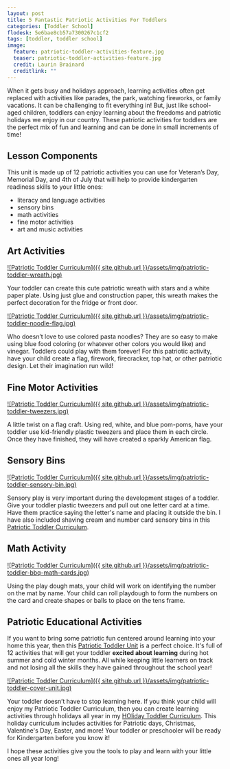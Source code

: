 ```yaml
---
layout: post
title: 5 Fantastic Patriotic Activities For Toddlers
categories: [Toddler School]
flodesk: 5e6bae8cb57a7300267c1cf2
tags: [toddler, toddler school]
image:
  feature: patriotic-toddler-activities-feature.jpg
  teaser: patriotic-toddler-activities-feature.jpg
  credit: Laurin Brainard
  creditlink: ""
---
```

When it gets busy and holidays approach, learning activities often get replaced with activities like parades, the park, watching fireworks, or family vacations. It can be challenging to fit everything in! But, just like school-aged children, toddlers can enjoy learning about the freedoms and patriotic holidays we enjoy in our country. These patriotic activities for toddlers are the perfect mix of fun and learning and can be done in small increments of time!

## Lesson Components 
This unit is made up of 12 patriotic activities you can use for Veteran’s Day, Memorial Day, and 4th of July that will help to provide kindergarten readiness skills to your little ones:
- literacy and language activities
- sensory bins 
- math activities
- fine motor activities
- art and music activities

## Art Activities 

[![Patriotic Toddler Curriculum]({{ site.github.url }}/assets/img/patriotic-toddler-wreath.jpg)](https://www.teacherspayteachers.com/Product/50-off-48-Hrs-Patriotic-Toddler-Lesson-Plans-4th-of-July-Crafts-Activities-8239797?utm_source=PB%20Blog&utm_campaign=Patriotic%20Toddler%20Post)

Your toddler can create this cute patriotic wreath with stars and a white paper plate. Using just glue and construction paper, this wreath makes the perfect decoration for the fridge or front door. 

[![Patriotic Toddler Curriculum]({{ site.github.url }}/assets/img/patriotic-toddler-noodle-flag.jpg)](https://www.teacherspayteachers.com/Product/50-off-48-Hrs-Patriotic-Toddler-Lesson-Plans-4th-of-July-Crafts-Activities-8239797?utm_source=PB%20Blog&utm_campaign=Patriotic%20Toddler%20Post)

Who doesn’t love to use colored pasta noodles? They are so easy to make using blue food coloring (or whatever other colors you would like) and vinegar. Toddlers could play with them forever! For this patriotic activity, have your child create a flag, firework, firecracker, top hat, or other patriotic design. Let their imagination run wild! 

## Fine Motor Activities 

[![Patriotic Toddler Curriculum]({{ site.github.url }}/assets/img/patriotic-toddler-tweezers.jpg)](https://www.teacherspayteachers.com/Product/50-off-48-Hrs-Patriotic-Toddler-Lesson-Plans-4th-of-July-Crafts-Activities-8239797?utm_source=PB%20Blog&utm_campaign=Patriotic%20Toddler%20Post)

A little twist on a flag craft. Using red, white, and blue pom-poms, have your toddler use kid-friendly plastic tweezers and place them in each circle. Once they have finished, they will have created a sparkly American flag. 

## Sensory Bins 

[![Patriotic Toddler Curriculum]({{ site.github.url }}/assets/img/patriotic-toddler-sensory-bin.jpg)](https://www.teacherspayteachers.com/Product/50-off-48-Hrs-Patriotic-Toddler-Lesson-Plans-4th-of-July-Crafts-Activities-8239797?utm_source=PB%20Blog&utm_campaign=Patriotic%20Toddler%20Post)

Sensory play is very important during the development stages of a toddler. Give your toddler plastic tweezers and pull out one letter card at a time. Have them practice saying the letter's name and placing it outside the bin. I have also included shaving cream and number card sensory bins in this [Patriotic Toddler Curriculum](https://www.teacherspayteachers.com/Product/50-off-48-Hrs-Patriotic-Toddler-Lesson-Plans-4th-of-July-Crafts-Activities-8239797?utm_source=PB%20Blog&utm_campaign=Patriotic%20Toddler%20Post).

## Math Activity 

[![Patriotic Toddler Curriculum]({{ site.github.url }}/assets/img/patriotic-toddler-bbq-math-cards.jpg)](https://www.teacherspayteachers.com/Product/50-off-48-Hrs-Patriotic-Toddler-Lesson-Plans-4th-of-July-Crafts-Activities-8239797?utm_source=PB%20Blog&utm_campaign=Patriotic%20Toddler%20Post)

Using the play dough mats, your child will work on identifying the number on the mat by name. Your child can roll playdough to form the numbers on the card and create shapes or balls to place on the tens frame. 

## Patriotic Educational Activities

If you want to bring some patriotic fun centered around learning into your home this year, then this [Patriotic Toddler Unit](https://www.teacherspayteachers.com/Product/50-off-48-Hrs-Patriotic-Toddler-Lesson-Plans-4th-of-July-Crafts-Activities-8239797?utm_source=PB%20Blog&utm_campaign=Patriotic%20Toddler%20Post) is a perfect choice. It's full of 12 activities that will get your toddler **excited about learning** during hot summer and cold winter months. All while keeping little learners on track and not losing all the skills they have gained throughout the school year! 

[![Patriotic Toddler Curriculum]({{ site.github.url }}/assets/img/patriotic-toddler-cover-unit.jpg)](https://www.teacherspayteachers.com/Product/50-off-48-Hrs-Patriotic-Toddler-Lesson-Plans-4th-of-July-Crafts-Activities-8239797?utm_source=PB%20Blog&utm_campaign=Patriotic%20Toddler%20Post)

Your toddler doesn’t have to stop learning here. If you think your child will enjoy my Patriotic Toddler Curriculum, then you can create learning activities through holidays all year in my [HOliday Toddler Curriculum](https://www.teacherspayteachers.com/Product/Holiday-Toddler-Activities-Lesson-Plans-Growing-Bundle-Preschool-Curriculum-8705555?utm_source=PB%20Blog&utm_campaign=Holiday%20Toddler%20Bundle%20Upsell). This holiday curriculum includes activities for Patriotic days, Christmas, Valentine's Day, Easter, and more! Your toddler or preschooler will be ready for Kindergarten before you know it! 

I hope these activities give you the tools to play and learn with your little ones all year long!